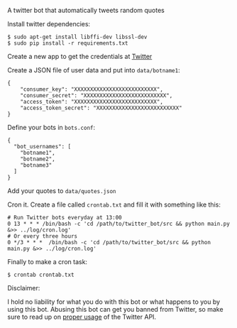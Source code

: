A twitter bot that automatically tweets random quotes

Install twitter dependencies:

    $ sudo apt-get install libffi-dev libssl-dev
    $ sudo pip install -r requirements.txt

Create a new app to get the credentials at [Twitter](https://apps.twitter.com/)

Create a JSON file of user data and put into `data/botname1`:

    {
        "consumer_key": "XXXXXXXXXXXXXXXXXXXXXXXXXX",
        "consumer_secret": "XXXXXXXXXXXXXXXXXXXXXXXXXX",
        "access_token": "XXXXXXXXXXXXXXXXXXXXXXXXXX",
        "access_token_secret": "XXXXXXXXXXXXXXXXXXXXXXXXXX"
    }

Define your bots in `bots.conf`:

    {
      "bot_usernames": [
        "botname1",
        "botname2",
        "botname3"
      ]
    }

Add your quotes to `data/quotes.json`

Cron it. Create a file called `crontab.txt` and fill it with something like this:

    # Run Twitter bots everyday at 13:00
    0 13 * * * /bin/bash -c 'cd /path/to/twitter_bot/src && python main.py &>> ../log/cron.log'
    # Or every three hours
    0 */3 * * *  /bin/bash -c 'cd /path/to/twitter_bot/src && python main.py &>> ../log/cron.log'
    
Finally to make a cron task:
    
    $ crontab crontab.txt
    
    
Disclaimer:

I hold no liability for what you do with this bot or what happens to you by using this bot. Abusing this bot can get you banned from Twitter, so make sure to read up on [proper usage](https://support.twitter.com/articles/76915-automation-rules-and-best-practices) of the Twitter API.
